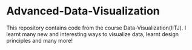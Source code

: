 # Advanced-Data-Visualization
This repository contains code from the course Data-Visualization(IITJ). I learnt many new and interesting ways to visualize data, learnt design principles and many more!
